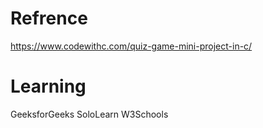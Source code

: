 # Refrence
https://www.codewithc.com/quiz-game-mini-project-in-c/

# Learning
GeeksforGeeks
SoloLearn
W3Schools
